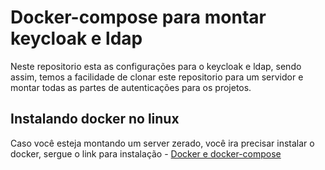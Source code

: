 # Docker-compose para montar keycloak e ldap

Neste repositorio esta as configurações para o keycloak e ldap, sendo assim, temos a facilidade de clonar este repositorio para um servidor e montar todas as partes de autenticações para os projetos.

## Instalando docker no linux

Caso você esteja montando um server zerado, você ira precisar instalar o docker,
sergue o link para instalação - [Docker e docker-compose](#)

